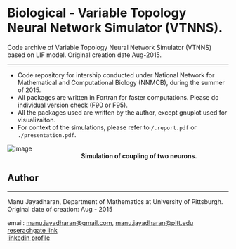 # Biological - Variable Topology Neural Network Simulator (VTNNS).
Code archive of Variable Topology Neural Network Simulator (VTNNS) based on LIF model.  Original creation date Aug-2015.

------------------
- Code repository for intership conducted under National Network for Mathematical and Computational Biology (NNMCB), during the summer of 2015.
- All packages are written in Fortran for faster computations. Please do individual version check (F90 or F95).
- All the packages used are written by the author, except gnuplot used for visualizaiton. 
- For context of the simulations, please refer to `/.report.pdf` or `./presentation.pdf`.



![image](https://user-images.githubusercontent.com/35903705/88014266-8757eb00-caec-11ea-8892-4122e7e35371.png)   
       &emsp;&emsp;&emsp;&emsp;&emsp;&emsp;&emsp;&emsp;&emsp;&emsp;&emsp;&emsp;__Simulation of coupling of two neurons.__
       
## Author
-----------
Manu Jayadharan, Department of Mathematics at University of Pittsburgh.
Original date of creation: Aug - 2015

email: [manu.jayadharan@gmail.com](mailto:manu.jayadharan@gmail.com), [manu.jayadharan@pitt.edu](mailto:manu.jayadharan@pitt.edu)  
[reserachgate link](https://www.researchgate.net/profile/Manu_Jayadharan)  
[linkedin profile](https://www.linkedin.com/in/manu-jayadharan/)
